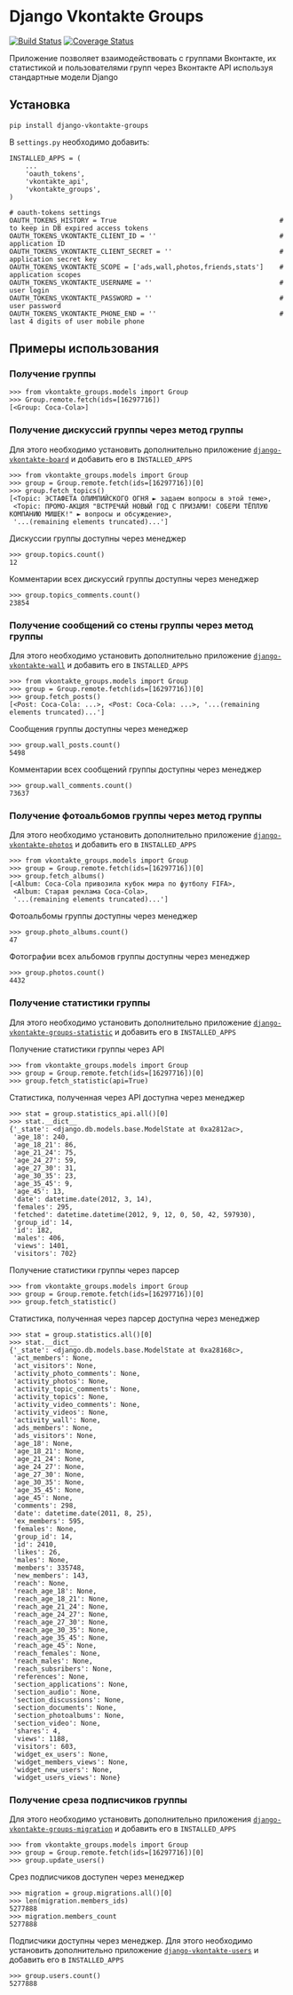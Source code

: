 # Django Vkontakte Groups

[![Build Status](https://travis-ci.org/ramusus/django-vkontakte-groups.png?branch=master)](https://travis-ci.org/ramusus/django-vkontakte-groups) [![Coverage Status](https://coveralls.io/repos/ramusus/django-vkontakte-groups/badge.png?branch=master)](https://coveralls.io/r/ramusus/django-vkontakte-groups)

Приложение позволяет взаимодействовать с группами Вконтакте, их статистикой и пользователями групп через Вконтакте API используя стандартные модели Django

## Установка

    pip install django-vkontakte-groups

В `settings.py` необходимо добавить:

    INSTALLED_APPS = (
        ...
        'oauth_tokens',
        'vkontakte_api',
        'vkontakte_groups',
    )

    # oauth-tokens settings
    OAUTH_TOKENS_HISTORY = True                                         # to keep in DB expired access tokens
    OAUTH_TOKENS_VKONTAKTE_CLIENT_ID = ''                               # application ID
    OAUTH_TOKENS_VKONTAKTE_CLIENT_SECRET = ''                           # application secret key
    OAUTH_TOKENS_VKONTAKTE_SCOPE = ['ads,wall,photos,friends,stats']    # application scopes
    OAUTH_TOKENS_VKONTAKTE_USERNAME = ''                                # user login
    OAUTH_TOKENS_VKONTAKTE_PASSWORD = ''                                # user password
    OAUTH_TOKENS_VKONTAKTE_PHONE_END = ''                               # last 4 digits of user mobile phone

## Примеры использования

### Получение группы

    >>> from vkontakte_groups.models import Group
    >>> Group.remote.fetch(ids=[16297716])
    [<Group: Coca-Cola>]

### Получение дискуссий группы через метод группы

Для этого необходимо установить дополнительно приложение
[`django-vkontakte-board`](http://github.com/ramusus/django-vkontakte-board/) и добавить его в `INSTALLED_APPS`

    >>> from vkontakte_groups.models import Group
    >>> group = Group.remote.fetch(ids=[16297716])[0]
    >>> group.fetch_topics()
    [<Topic: ЭСТАФЕТА ОЛИМПИЙСКОГО ОГНЯ ► задаем вопросы в этой теме>,
     <Topic: ПРОМО-АКЦИЯ "ВСТРЕЧАЙ НОВЫЙ ГОД С ПРИЗАМИ! СОБЕРИ ТЁПЛУЮ КОМПАНИЮ МИШЕК!" ► вопросы и обсуждение>,
     '...(remaining elements truncated)...']

Дискуссии группы доступны через менеджер

    >>> group.topics.count()
    12

Комментарии всех дискуссий группы доступны через менеджер

    >>> group.topics_comments.count()
    23854

### Получение сообщений со стены группы через метод группы

Для этого необходимо установить дополнительно приложение
[`django-vkontakte-wall`](http://github.com/ramusus/django-vkontakte-wall/) и добавить его в `INSTALLED_APPS`

    >>> from vkontakte_groups.models import Group
    >>> group = Group.remote.fetch(ids=[16297716])[0]
    >>> group.fetch_posts()
    [<Post: Coca-Cola: ...>, <Post: Coca-Cola: ...>, '...(remaining elements truncated)...']

Сообщения группы доступны через менеджер

    >>> group.wall_posts.count()
    5498

Комментарии всех сообщений группы доступны через менеджер

    >>> group.wall_comments.count()
    73637

### Получение фотоальбомов группы через метод группы

Для этого необходимо установить дополнительно приложение
[`django-vkontakte-photos`](http://github.com/ramusus/django-vkontakte-photos/) и добавить его в `INSTALLED_APPS`

    >>> from vkontakte_groups.models import Group
    >>> group = Group.remote.fetch(ids=[16297716])[0]
    >>> group.fetch_albums()
    [<Album: Coca-Cola привозила кубок мира по футболу FIFA>,
     <Album: Старая реклама Coca-Cola>,
     '...(remaining elements truncated)...']

Фотоальбомы группы доступны через менеджер

    >>> group.photo_albums.count()
    47

Фотографии всех альбомов группы доступны через менеджер

    >>> group.photos.count()
    4432

### Получение статистики группы

Для этого необходимо установить дополнительно приложение
[`django-vkontakte-groups-statistic`](http://github.com/ramusus/django-vkontakte-groups-statistic/) и добавить его в `INSTALLED_APPS`

Получение статистики группы через API

    >>> from vkontakte_groups.models import Group
    >>> group = Group.remote.fetch(ids=[16297716])[0]
    >>> group.fetch_statistic(api=True)

Статистика, полученная через API доступна через менеджер

    >>> stat = group.statistics_api.all()[0]
    >>> stat.__dict__
    {'_state': <django.db.models.base.ModelState at 0xa2812ac>,
     'age_18': 240,
     'age_18_21': 86,
     'age_21_24': 75,
     'age_24_27': 59,
     'age_27_30': 31,
     'age_30_35': 23,
     'age_35_45': 9,
     'age_45': 13,
     'date': datetime.date(2012, 3, 14),
     'females': 295,
     'fetched': datetime.datetime(2012, 9, 12, 0, 50, 42, 597930),
     'group_id': 14,
     'id': 182,
     'males': 406,
     'views': 1401,
     'visitors': 702}

Получение статистики группы через парсер

    >>> from vkontakte_groups.models import Group
    >>> group = Group.remote.fetch(ids=[16297716])[0]
    >>> group.fetch_statistic()

Статистика, полученная через парсер доступна через менеджер

    >>> stat = group.statistics.all()[0]
    >>> stat.__dict__
    {'_state': <django.db.models.base.ModelState at 0xa28168c>,
     'act_members': None,
     'act_visitors': None,
     'activity_photo_comments': None,
     'activity_photos': None,
     'activity_topic_comments': None,
     'activity_topics': None,
     'activity_video_comments': None,
     'activity_videos': None,
     'activity_wall': None,
     'ads_members': None,
     'ads_visitors': None,
     'age_18': None,
     'age_18_21': None,
     'age_21_24': None,
     'age_24_27': None,
     'age_27_30': None,
     'age_30_35': None,
     'age_35_45': None,
     'age_45': None,
     'comments': 298,
     'date': datetime.date(2011, 8, 25),
     'ex_members': 595,
     'females': None,
     'group_id': 14,
     'id': 2410,
     'likes': 26,
     'males': None,
     'members': 335748,
     'new_members': 143,
     'reach': None,
     'reach_age_18': None,
     'reach_age_18_21': None,
     'reach_age_21_24': None,
     'reach_age_24_27': None,
     'reach_age_27_30': None,
     'reach_age_30_35': None,
     'reach_age_35_45': None,
     'reach_age_45': None,
     'reach_females': None,
     'reach_males': None,
     'reach_subsribers': None,
     'references': None,
     'section_applications': None,
     'section_audio': None,
     'section_discussions': None,
     'section_documents': None,
     'section_photoalbums': None,
     'section_video': None,
     'shares': 4,
     'views': 1188,
     'visitors': 603,
     'widget_ex_users': None,
     'widget_members_views': None,
     'widget_new_users': None,
     'widget_users_views': None}

### Получение среза подписчиков группы

Для этого необходимо установить дополнительно приложения
[`django-vkontakte-groups-migration`](http://github.com/ramusus/django-vkontakte-groups-migration/) и добавить его в `INSTALLED_APPS`

    >>> from vkontakte_groups.models import Group
    >>> group = Group.remote.fetch(ids=[16297716])[0]
    >>> group.update_users()

Срез подписчиков доступен через менеджер

    >>> migration = group.migrations.all()[0]
    >>> len(migration.members_ids)
    5277888
    >>> migration.members_count
    5277888

Подписчики доступны через менеджер. Для этого необходимо установить дополнительно приложение
[`django-vkontakte-users`](http://github.com/ramusus/django-vkontakte-users/) и добавить его в `INSTALLED_APPS`

    >>> group.users.count()
    5277888